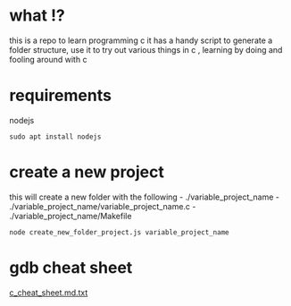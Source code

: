 # what !?
this is a repo to learn programming c 
it has a handy script to generate a folder structure, use it to try out various things in c , learning by doing and fooling around with c 
 
# requirements 
nodejs 
```
sudo apt install nodejs 
```
# create a new project 

this will create a new folder with the following 
        - ./variable_project_name 
        - ./variable_project_name/variable_project_name.c 
        - ./variable_project_name/Makefile

```
node create_new_folder_project.js variable_project_name 
```

# gdb cheat sheet  
[c_cheat_sheet.md.txt](./c_cheat_sheet.md.txt)